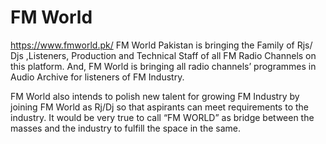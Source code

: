 # FM World
https://www.fmworld.pk/
FM World Pakistan is bringing the Family of Rjs/ Djs ,Listeners, Production and Technical Staff of all FM Radio Channels on this platform. And, FM World is bringing all radio channels’ programmes in Audio Archive for listeners of FM Industry.

FM World also intends to polish new talent for growing FM Industry by joining FM World as Rj/Dj so that aspirants can meet requirements to the industry. It would be very true to call “FM WORLD” as bridge between the masses and the industry to fulfill the space in the same.

